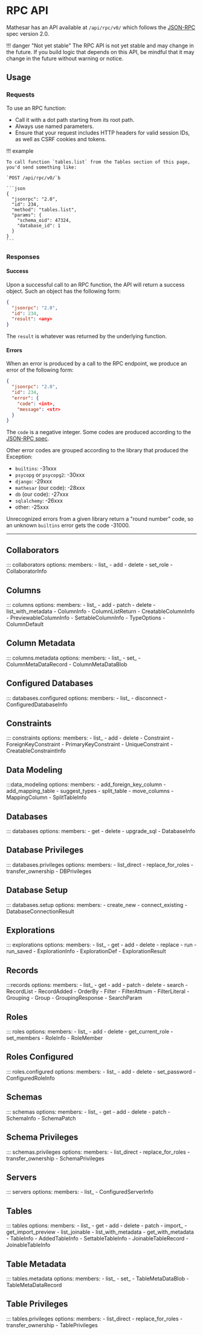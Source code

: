 # RPC API

Mathesar has an API available at `/api/rpc/v0/` which follows the [JSON-RPC](https://www.jsonrpc.org/specification) spec version 2.0.

!!! danger "Not yet stable"
    The RPC API is not yet stable and may change in the future. If you build logic that depends on this API, be mindful that it may change in the future without warning or notice.

## Usage

### Requests

To use an RPC function:

- Call it with a dot path starting from its root path.
- Always use named parameters.
- Ensure that your request includes HTTP headers for valid session IDs, as well as CSRF cookies and tokens.

!!! example

    To call function `tables.list` from the Tables section of this page, you'd send something like:

    `POST /api/rpc/v0/`b

    ```json
    {
      "jsonrpc": "2.0",
      "id": 234,
      "method": "tables.list",
      "params": {
        "schema_oid": 47324,
        "database_id": 1
      }
    }
    ```

### Responses

#### Success

Upon a successful call to an RPC function, the API will return a success object. Such an object has the following form:

```json
{
  "jsonrpc": "2.0",
  "id": 234,
  "result": <any>
}
```

The `result` is whatever was returned by the underlying function.

#### Errors

When an error is produced by a call to the RPC endpoint, we produce an error of the following form:

```json
{
  "jsonrpc": "2.0",
  "id": 234,
  "error": {
    "code": <int>,
    "message": <str>
  }
}
```

The `code` is a negative integer. Some codes are produced according to the [JSON-RPC spec](https://www.jsonrpc.org/specification#error_object).

Other error codes are grouped according to the library that produced the Exception:

- `builtins`: -31xxx
- `psycopg` or `psycopg2`: -30xxx
- `django`: -29xxx
- `mathesar` (our code): -28xxx
- `db` (our code): -27xxx
- `sqlalchemy`: -26xxx
- other: -25xxx

Unrecognized errors from a given library return a "round number" code, so an unknown `builtins` error gets the code -31000.

---

## Collaborators

::: collaborators
    options:
      members:
      - list_
      - add
      - delete
      - set_role
      - CollaboratorInfo

## Columns

::: columns
    options:
      members:
      - list_
      - add
      - patch
      - delete
      - list_with_metadata
      - ColumnInfo
      - ColumnListReturn
      - CreatableColumnInfo
      - PreviewableColumnInfo
      - SettableColumnInfo
      - TypeOptions
      - ColumnDefault
 
## Column Metadata

::: columns.metadata
    options:
      members:
      - list_
      - set_
      - ColumnMetaDataRecord
      - ColumnMetaDataBlob

## Configured Databases

::: databases.configured
    options:
      members:
      - list_
      - disconnect
      - ConfiguredDatabaseInfo

## Constraints

::: constraints
    options:
      members:
      - list_
      - add
      - delete
      - Constraint
      - ForeignKeyConstraint
      - PrimaryKeyConstraint
      - UniqueConstraint
      - CreatableConstraintInfo

## Data Modeling

:::data_modeling
    options:
      members:
      - add_foreign_key_column
      - add_mapping_table
      - suggest_types
      - split_table
      - move_columns
      - MappingColumn
      - SplitTableInfo

## Databases

::: databases
    options:
      members:
      - get
      - delete
      - upgrade_sql
      - DatabaseInfo

## Database Privileges

::: databases.privileges
    options:
      members:
      - list_direct
      - replace_for_roles
      - transfer_ownership
      - DBPrivileges

## Database Setup

::: databases.setup
    options:
      members:
      - create_new
      - connect_existing
      - DatabaseConnectionResult

## Explorations

::: explorations
    options:
      members:
      - list_
      - get
      - add
      - delete
      - replace
      - run
      - run_saved
      - ExplorationInfo
      - ExplorationDef
      - ExplorationResult

## Records

:::records
    options:
      members:
      - list_
      - get
      - add
      - patch
      - delete
      - search
      - RecordList
      - RecordAdded
      - OrderBy
      - Filter
      - FilterAttnum
      - FilterLiteral
      - Grouping
      - Group
      - GroupingResponse
      - SearchParam

## Roles

::: roles
    options:
      members:
      - list_
      - add
      - delete
      - get_current_role
      - set_members
      - RoleInfo
      - RoleMember

## Roles Configured

::: roles.configured
    options:
      members:
      - list_
      - add
      - delete
      - set_password
      - ConfiguredRoleInfo

## Schemas

::: schemas
    options:
      members:
      - list_
      - get
      - add
      - delete
      - patch
      - SchemaInfo
      - SchemaPatch

## Schema Privileges

::: schemas.privileges
    options:
      members:
      - list_direct
      - replace_for_roles
      - transfer_ownership
      - SchemaPrivileges

## Servers

::: servers
    options:
      members:
      - list_
      - ConfiguredServerInfo

## Tables

::: tables
    options:
      members:
      - list_
      - get
      - add
      - delete
      - patch
      - import_
      - get_import_preview
      - list_joinable
      - list_with_metadata
      - get_with_metadata
      - TableInfo
      - AddedTableInfo
      - SettableTableInfo
      - JoinableTableRecord
      - JoinableTableInfo

## Table Metadata

::: tables.metadata
    options:
      members:
      - list_
      - set_
      - TableMetaDataBlob
      - TableMetaDataRecord

## Table Privileges

::: tables.privileges
    options:
      members:
      - list_direct
      - replace_for_roles
      - transfer_ownership
      - TablePrivileges
